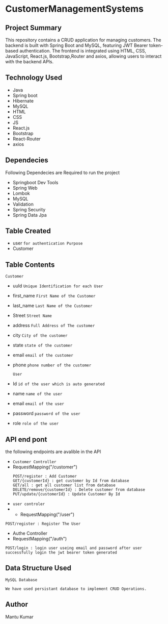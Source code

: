 # CustomerManagementSystems

## Project Summary
This repository contains a CRUD application for managing customers. The backend is built with Spring Boot and MySQL, featuring JWT Bearer token-based authentication. The frontend is integrated using HTML, CSS, JavaScript, React.js, Bootstrap,Router and axios, allowing users to interact with the backend APIs.

## Technology Used
* Java
* Spring boot
* Hibernate
* MySQL
* HTML
* CSS
* JS
* React.js
* Bootstrap
* React-Router
* axios

## Dependecies
 Following Dependecies are Required to run the project

 * Springboot Dev Tools
 * Spring Web
 * Lombok
 * MySQL
 * Validation
 * Spring Security
 * Spring Data Jpa

## Table Created
* user `for authentication Purpose`
* Customer
## Table Contents
 `Customer`
 * uuId ` Unique Identification for each User `
 * first_name `First Name of the Customer`
 * last_name `Last Name of the Customer`
 * Street `Street Name`
 * address `Full Address of The customer`
 * city `City of the customer`
 * state `state of the customer`
 * email `email of the customer`
 * phone `phone number of the customer`

   `User`
 * Id `id of the user which is auto generated`
 * name `name of the user`
 * email `email of the user`
 * password `password of the user`
 * role `role of the user`

## API end pont
the following endpoints are avalible in the API
 * `Customer Controller`
 * RequestMapping("/customer")
   ```
   POST/register : Add Customer
   GET/{customerId} : get customer by Id from database
   GET/all : get all customer list from database
   DELETE/remove/{customerId} : Delete customer from database
   PUT/update/{customerId} : Update Customer By Id
   
   ```
* `user controler`
*  * RequestMapping("/user")
  ```
  POST/register : Register The User
  ```
* Authe Controller
*  RequestMapping("/auth")
  ```
POST/login : login user useing email and password after user successfully login the jwt bearer token generated
  ```
## Data Structure Used
`MySQL Database`
```
We have used persistant database to implement CRUD Operations.
```
## Author

Mantu Kumar

